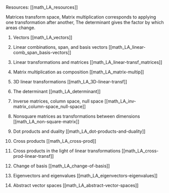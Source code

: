 Resources: [[math_LA_resources]]


Matrices transform space, 
Matrix multiplication corresponds to applying one transformation after another, 
The determinant gives the factor by which areas change. 


1. Vectors [[math_LA_vectors]]

2. Linear combinations, span, and basis vectors [[math_LA_linear-comb_span_basis-vectors]]
3.  Linear transformations and matrices [[math_LA_linear-transf_matrices]]
4. Matrix multiplication as composition [[math_LA_matrix-multip]]
5. 3D linear transformations [[math_LA_3D-linear-transf]]
6. The determinant [[math_LA_determinant]]
7. Inverse matrices, column space, null space [[math_LA_inv-matrix_column-space_null-space]]
8. Nonsquare matrices as transformations between dimensions [[math_LA_non-square-matrix]]
9. Dot products and duality [[math_LA_dot-products-and-duality]]
10. Cross products [[math_LA_cross-prod]]
11. Cross products in the light of linear transformations [[math_LA_cross-prod-linear-transf]]
12. Change of basis [[math_LA_change-of-basis]]
13. Eigenvectors and eigenvalues [[math_LA_eigenvectors-eigenvalues]]
14. Abstract vector spaces [[math_LA_abstract-vector-spaces]]
